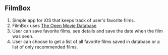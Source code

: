 ## FilmBox

1. Simple app for iOS that keeps track of user's favorite films. 
2. FilmBox uses [The Open Movie Database](http://www.omdbapi.com/) 
3. User can save favorite films, see details and save the date when the film was seen.
4. User can choose to get a list of all favorite films saved in database or a list of only recommended films.
